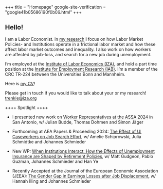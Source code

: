 +++
title = "Homepage"
google-site-verification = "google41b05686190f0b06.html"
+++

## Hello!


I am a Labor Economist. In [my research](https://trenkles.github.io/research/) I focus on how Labor Market Policies- and Institutions operate in a frictional labor market and how these affect labor market outcomes and inequality. I also work on how workers are affected by job-loss, and search for a new job during unemployment.

I’m employed at the [Institute of Labor Economics (IZA)](https://www.iza.org/), and hold a part time position at the [Institute for Employment Research (IAB)](https://iab.de/en/startseite-english/). I’m a member of the CRC TR-224 between the Universities Bonn and Mannheim.


Here is [my CV](https://legacy.iza.org/en/webcontent/personnel/vitae/24066_cv.pdf)! 

Please get in touch if you would like to talk about your or my research! [trenkle@iza.org](mailto:trenkle@iza.org)


++++ Spotlight ++++ 


-	I presented new work on [Worker Representatives at the ASSA 2024](https://www.aeaweb.org/conference/2024/program/1422?q=eNo1izEOQEAQRe_yawWFxhmUepkwiQlrNzOLiOzdraB77-e_C8Zm4tfuDIzm-hUNKqQCZOaHLCgQWV2mTnmdF86DMekwteIk2pPSFlwnr_1CFv98pPOLxfFLu_DxvDWEPNQlUroBgygqUA) in San Antonio, w/ Julian Budde, Thomas Dohmen and Simon Jäger

-	Forthcoming at AEA Papers \& Proceeding 2024: [The Effect of UI Caseworkers on Job Search Effort](https://trenkles.github.io/research/Caseworker_JobSearch_FinalDraft.pdf), w/ Amelie Schiprowski, Julia Schmidtke and Johannes Schmieder

-	New WP: [When Institutions Interact: How the Effects of Unemployment Insurance are Shaped by Retirement Policies](https://trenkles.github.io/research/When_Institutions_Interact.pdf), w/ Matt Gudgeon, Pablo Guzman, Johannes Schmieder and Han Ye

-	Recently Accepted at the Journal of the European Economic Association (JEEA): [The Gender Gap in Earnings Losses after Job Displacement](https://trenkles.github.io/research/Illing_Schmieder_Trenkle_2023_finalnonformatted.pdf), w/ Hannah Illing and Johannes Schmieder
